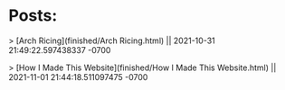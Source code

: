 # Posts:
<!--- The following entries are autogenerated--->
<!--- [post-name](relative-post-location) || last-modified-date-of-post-in-"yyyy-mm-dd hh-mm-ss"--->
\> [Arch Ricing](finished/Arch Ricing.html) || 2021-10-31 21:49:22.597438337 -0700

\> [How I Made This Website](finished/How I Made This Website.html) || 2021-11-01 21:44:18.511097475 -0700

